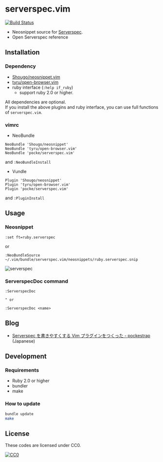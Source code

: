 serverspec.vim
===========

[![Build Status](https://travis-ci.org/pocke/serverspec.vim.svg?branch=master)](https://travis-ci.org/pocke/serverspec.vim)

- Neosnippet source for [Serverspec](http://serverspec.org/).
- Open Serverspec reference


Installation
----------

### Dependency

- [Shougo/neosnippet.vim](https://github.com/Shougo/neosnippet.vim)
- [tyru/open-browser.vim](https://github.com/tyru/open-browser.vim)
- ruby interface (`:help if_ruby`)
  - support ruby 2.0 or higher.

All dependencies are optional.  
If you install the above plugins and ruby interface, you can use full functions of `serverspec.vim`.

### vimrc

- NeoBundle

```vim
NeoBundle 'Shougo/neosnippet'
NeoBundle 'tyru/open-browser.vim'
NeoBundle 'pocke/serverspec.vim'
```

and `:NeoBundleInstall`

- Vundle

```vim
Plugin 'Shougo/neosnippet'
Plugin 'tyru/open-browser.vim'
Plugin 'pocke/serverspec.vim'
```

and `:PluginInstall`

Usage
------

### Neosnippet

```vim
:set ft=ruby.serverspec
```

or

```vim
:NeoBundleSource ~/.vim/bundle/serverspec.vim/neosnippets/ruby.serverspec.snip
```

![serverspec](https://cloud.githubusercontent.com/assets/4361134/11917890/8696822e-a75d-11e5-9c0e-9846ba507d36.gif)

### ServerspecDoc command

```vim
:ServerspecDoc

" or

:ServerspecDoc <name>
```

Blog
-------

- [Serverspec を書きやすくする Vim プラグインをつくった - pockestrap](http://pocke.hatenablog.com/entry/2015/12/26/113719) (Japanese)

Development
-----------

### Requirements

- Ruby 2.0 or higher
- bundler
- make


### How to update

```sh
bundle update
make
```


License
-------

These codes are licensed under CC0.

[![CC0](http://i.creativecommons.org/p/zero/1.0/88x31.png "CC0")](http://creativecommons.org/publicdomain/zero/1.0/deed.en)
